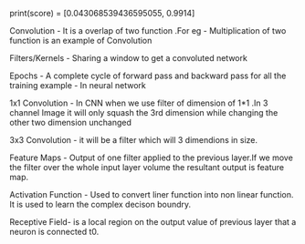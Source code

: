 print(score) = [0.043068539436595055, 0.9914]

Convolution - It is a overlap of two function .For eg - Multiplication of two function is an example of Convolution

Filters/Kernels - Sharing a window to get a convoluted network

Epochs - A complete cycle of forward pass and backward pass for all the training example - In neural network

1x1 Convolution - In CNN when we use filter of dimension of 1*1 .In 3 channel Image it will only squash the 3rd dimension while changing the other two dimension unchanged

3x3 Convolution - it will be a filter which will 3 dimendions in size.

Feature Maps - Output of one filter applied to the previous layer.If we move the filter over the whole input layer volume the resultant output is feature map.

Activation Function - Used to convert liner function into non linear function. It is used to learn the complex decison boundry.

Receptive Field- is a local region on the output value of previous layer that a neuron is connected t0.
 
